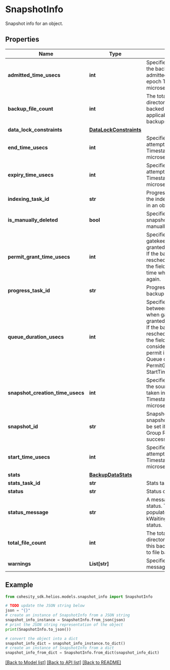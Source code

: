 # SnapshotInfo

Snapshot info for an object.

## Properties

Name | Type | Description | Notes
------------ | ------------- | ------------- | -------------
**admitted_time_usecs** | **int** | Specifies the time at which the backup task was admitted to run in Unix epoch Timestamp(in microseconds) for an object. | [optional] 
**backup_file_count** | **int** | The total number of file and directory entities that are backed up in this run. Only applicable to file based backups. | [optional] 
**data_lock_constraints** | [**DataLockConstraints**](DataLockConstraints.md) |  | [optional] 
**end_time_usecs** | **int** | Specifies the end time of attempt in Unix epoch Timestamp(in microseconds) for an object. | [optional] 
**expiry_time_usecs** | **int** | Specifies the expiry time of attempt in Unix epoch Timestamp (in microseconds) for an object. | [optional] 
**indexing_task_id** | **str** | Progress monitor task for the indexing of documents in an object. | [optional] 
**is_manually_deleted** | **bool** | Specifies whether the snapshot is deleted manually. | [optional] 
**permit_grant_time_usecs** | **int** | Specifies the time when gatekeeper permit is granted to the backup task. If the backup task is rescheduled due to errors, the field is updated to the time when permit is granted again. | [optional] 
**progress_task_id** | **str** | Progress monitor task for backup of the object. | [optional] 
**queue_duration_usecs** | **int** | Specifies the duration between the startTime and when gatekeeper permit is granted to the backup task. If the backup task is rescheduled due to errors, the field is updated considering the time when permit is granted again. Queue duration &#x3D; PermitGrantTimeUsecs - StartTimeUsecs | [optional] 
**snapshot_creation_time_usecs** | **int** | Specifies the time at which the source snapshot was taken in Unix epoch Timestamp(in microseconds) for an object. | [optional] 
**snapshot_id** | **str** | Snapshot id for a successful snapshot. This field will not be set if the Protection Group Run has no successful attempt. | [optional] 
**start_time_usecs** | **int** | Specifies the start time of attempt in Unix epoch Timestamp(in microseconds) for an object. | [optional] 
**stats** | [**BackupDataStats**](BackupDataStats.md) |  | [optional] 
**stats_task_id** | **str** | Stats task for an object. | [optional] 
**status** | **str** | Status of snapshot. | [optional] 
**status_message** | **str** | A message decribing the status. This will be populated currently only for kWaitingForOlderBackupRun status. | [optional] 
**total_file_count** | **int** | The total number of file and directory entities visited in this backup. Only applicable to file based backups. | [optional] 
**warnings** | **List[str]** | Specifies a list of warning messages. | [optional] 

## Example

```python
from cohesity_sdk.helios.models.snapshot_info import SnapshotInfo

# TODO update the JSON string below
json = "{}"
# create an instance of SnapshotInfo from a JSON string
snapshot_info_instance = SnapshotInfo.from_json(json)
# print the JSON string representation of the object
print(SnapshotInfo.to_json())

# convert the object into a dict
snapshot_info_dict = snapshot_info_instance.to_dict()
# create an instance of SnapshotInfo from a dict
snapshot_info_from_dict = SnapshotInfo.from_dict(snapshot_info_dict)
```
[[Back to Model list]](../README.md#documentation-for-models) [[Back to API list]](../README.md#documentation-for-api-endpoints) [[Back to README]](../README.md)


